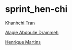 # sprint_hen-chi

[Khanhchi Tran](https://github.com/KhanhChiTran)

[Alagie Abdoulie Drammeh](https://github.com/Alagie-Drammeh)

[Henrique Martins](https://github.com/xrfg)


